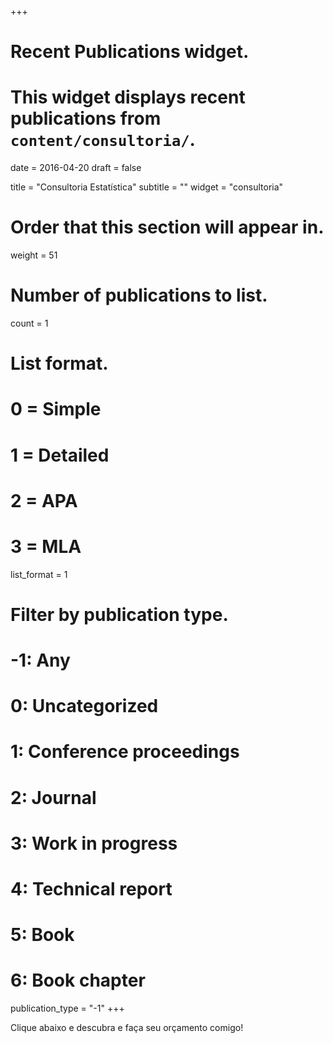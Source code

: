 +++
# Recent Publications widget.
# This widget displays recent publications from `content/consultoria/`.

date = 2016-04-20
draft = false

title = "Consultoria Estatística"
subtitle = ""
widget = "consultoria"

# Order that this section will appear in.
weight = 51

# Number of publications to list.
count = 1

# List format.
#   0 = Simple
#   1 = Detailed
#   2 = APA
#   3 = MLA
list_format = 1

# Filter by publication type.
# -1: Any
#  0: Uncategorized
#  1: Conference proceedings
#  2: Journal
#  3: Work in progress
#  4: Technical report
#  5: Book
#  6: Book chapter
publication_type = "-1"
+++

Clique abaixo e descubra e faça seu orçamento comigo!
